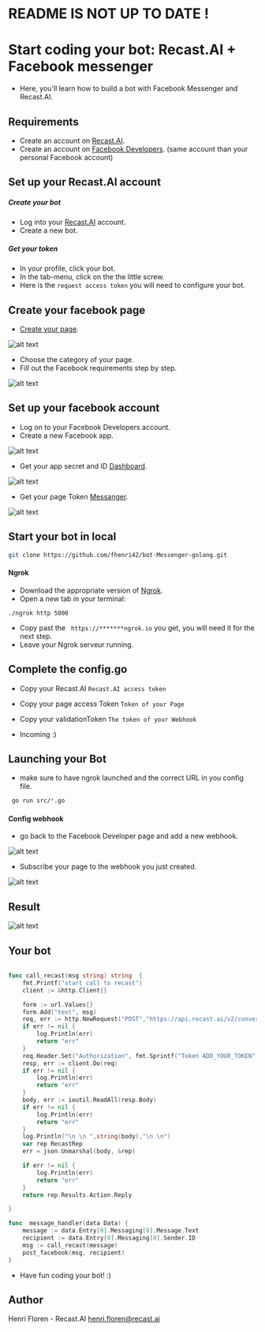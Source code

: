 # README IS NOT UP TO DATE !
# Start coding your bot: Recast.AI + Facebook messenger

* Here, you'll learn how to build a bot with Facebook Messenger and Recast.AI.

## Requirements
* Create an account on [Recast.AI](https://recast.ai/signup).
* Create an account on [Facebook Developers](https://developers.facebook.com/). (same account than your personal Facebook account)

## Set up your Recast.AI account

##### Create your bot

* Log into your [Recast.AI](https://recast.ai/login) account.
* Create a new bot.

##### Get your token

* In your profile, click your bot.
* In the tab-menu, click on the the little screw.
* Here is the `request access token` you will need to configure your bot.

## Create your facebook page
* [Create your page](https://www.facebook.com/pages/create/?ref_type=logout_gear).

 [facebook]: https://raw.githubusercontent.com/RecastAI/bot-messenger/master/ressources/S%C3%A9lection_021.png "Creating you page"

![alt text][facebook]
* Choose the category of your page.
* Fill out the Facebook requirements step by step.

[facebook-set-up]: https://raw.githubusercontent.com/RecastAI/bot-messenger/master/ressources/S%C3%A9lection_022.png "Steup of your page"

![alt text][facebook-set-up]

## Set up your facebook account

* Log on to your Facebook Developers account.
* Create a new Facebook app.

[facebook-first]: https://raw.githubusercontent.com/RecastAI/bot-messenger/master/ressources/S%C3%A9lection_028.png "first page"
![alt text][facebook-first]


* Get your app secret and ID [Dashboard](https://developers.facebook.com/apps/258158857911674/dashboard/).

[facebook-app]: https://raw.githubusercontent.com/RecastAI/bot-messenger/master/ressources/S%C3%A9lection_025.png  "Creating you page"

![alt text][facebook-app]

* Get your page Token [Messanger](https://developers.facebook.com/apps/258158857911674/messenger/).

[facebook-pageToken]: https://raw.githubusercontent.com/RecastAI/bot-messenger/master/ressources/S%C3%A9lection_026.png "Creating you page"

![alt text][facebook-pageToken]

## Start your bot in local
```bash
git clone https://github.com/fhenri42/bot-Messenger-golang.git
```

#### Ngrok

* Download the appropriate version of [Ngrok](https://ngrok.com/download).
* Open a new tab in your terminal:
```
./ngrok http 5000
```
* Copy past the ``` https://*******ngrok.io``` you get, you will need it for the next step.
* Leave your Ngrok serveur running.

## Complete the config.go

* Copy your Recast.AI `Recast.AI access token`
* Copy your page access Token `Token of your Page`
* Copy your validationToken `The token of your Webhook`

* Incoming :)

## Launching your Bot

* make sure to have ngrok launched and the correct URL in you config file.

```bash
 go run src/*.go
```
#### Config webhook

* go back to the Facebook Developer page and add a new webhook.

[webhook]: https://blog.recast.ai/wp-content/uploads/2016/09/S%C3%A9lection_020.png "Webhook page"

![alt text][webhook]
* Subscribe your page to the webhook you just created.

[suscribe]: https://raw.githubusercontent.com/RecastAI/bot-messenger/master/ressources/S%C3%A9lection_024.png "Subscribe page"

![alt text][suscribe]

## Result

[result]: https://raw.githubusercontent.com/RecastAI/bot-messenger/master/ressources/S%C3%A9lection_023.png

![alt text][result]

## Your bot
```go

func call_recast(msg string) string  {
	fmt.Printf("start call to recast")
	client := &http.Client{}

	form := url.Values{}
	form.Add("text", msg)
	req, err := http.NewRequest("POST","https://api.recast.ai/v2/converse" ,strings.NewReader(form.Encode()))
	if err != nil {
		log.Println(err)
		return "err"
	}
	req.Header.Set("Authorization", fmt.Sprintf("Token ADD_YOUR_TOKEN"))
	resp, err := client.Do(req)
	if err != nil {
		log.Println(err)
		return "err"
	}
	body, err := ioutil.ReadAll(resp.Body)
	if err != nil {
		log.Println(err)
		return "err"
	}
	log.Println("\n \n ",string(body),"\n \n")
	var rep RecastRep
	err = json.Unmarshal(body, &rep)

	if err != nil {
		log.Println(err)
		return "err"
	}
	return rep.Results.Action.Reply

}

func  message_handler(data Data) {
	message := data.Entry[0].Messaging[0].Message.Text
	recipient := data.Entry[0].Messaging[0].Sender.ID
	msg := call_recast(message)
	post_facebook(msg, recipient)
}
```
* Have fun coding your bot! :)

## Author

Henri Floren - Recast.AI
henri.floren@recast.ai
